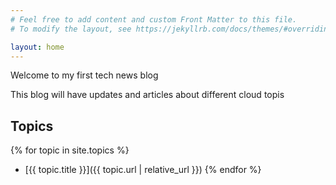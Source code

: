 ```yaml
---
# Feel free to add content and custom Front Matter to this file.
# To modify the layout, see https://jekyllrb.com/docs/themes/#overriding-theme-defaults

layout: home
---
```


Welcome to my first tech news blog

This blog will have updates and articles about different cloud topis

## Topics
{% for topic in site.topics %}
- [{{ topic.title }}]({{ topic.url | relative_url }})
{% endfor %}